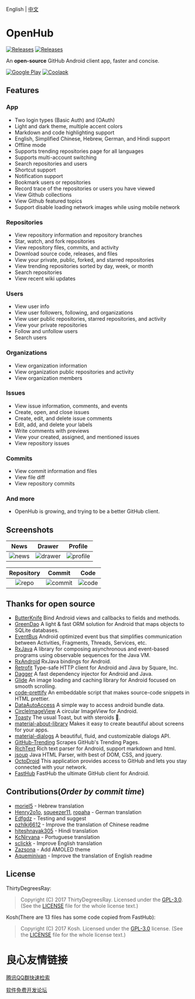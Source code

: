 English | [中文](/README-cn.md)
# OpenHub
[![Releases](https://img.shields.io/badge/android-5.0%2B-brightgreen.svg)](https://www.coolapk.com/apk/com.thirtydegreesray.openhub)
[![Releases](https://img.shields.io/github/release/ThirtyDegreesRay/OpenHub.svg)](https://github.com/ThirtyDegreesRay/OpenHub/releases/latest)

An **open-source** GitHub Android client app, faster and concise.

[![Google Play](https://raw.githubusercontent.com/ThirtyDegreesRay/OpenHub/master/art/google_play.png?raw=true)](https://play.google.com/store/apps/details?id=com.thirtydegreesray.openhub)
[![Coolapk](https://raw.githubusercontent.com/ThirtyDegreesRay/OpenHub/master/art/coolapk.png?raw=true)](https://www.coolapk.com/apk/com.thirtydegreesray.openhub)

## Features

### App
* Two login types (Basic Auth) and (OAuth)
* Light and dark theme, multiple accent colors
* Markdown and code highlighting support
* English, Simplified Chinese, Hebrew, German, and Hindi support
* Offline mode
* Supports trending repositories page for all languages
* Supports multi-account switching
* Search repositories and users
* Shortcut support
* Notification support
* Bookmark users or repositories
* Record trace of the repositories or users you have viewed
* View Github collections
* View Github featured topics
* Support disable loading network images while using mobile network

### Repositories
* View repository information and repository branches
* Star, watch, and fork repositories
* View repository files, commits, and activity
* Download source code, releases, and files
* View your private, public, forked, and starred repositories
* View trending repositories sorted by day, week, or month
* Search repositories
* View recent wiki updates

### Users
* View user info
* View user followers, following, and organizations
* View user public repositories, starred repositories, and activity
* View your private repositories
* Follow and unfollow users
* Search users

### Organizations
* View organization information
* View organization public repositories and activity
* View organization members

### Issues
* View issue information, comments, and events
* Create, open, and close issues
* Create, edit, and delete issue comments
* Edit, add, and delete your labels
* Write comments with previews
* View your created, assigned, and mentioned issues
* View repository issues

### Commits
* View commit information and files
* View file diff
* View repository commits

### And more
* OpenHub is growing, and trying to be a better GitHub client.

## Screenshots

| News | Drawer | Profile |
|:-:|:-:|:-:|
| ![news](https://raw.githubusercontent.com/ThirtyDegreesRay/OpenHub/master/art/news.png?raw=true) | ![drawer](https://raw.githubusercontent.com/ThirtyDegreesRay/OpenHub/master/art/drawer.png?raw=true) | ![profile](https://raw.githubusercontent.com/ThirtyDegreesRay/OpenHub/master/art/profile.png?raw=true) |

| Repository | Commit | Code |
|:-:|:-:|:-:|
| ![repo](https://raw.githubusercontent.com/ThirtyDegreesRay/OpenHub/master/art/repo.png?raw=true) | ![commit](https://raw.githubusercontent.com/ThirtyDegreesRay/OpenHub/master/art/commit.png?raw=true) | ![code](https://raw.githubusercontent.com/ThirtyDegreesRay/OpenHub/master/art/code.png?raw=true) |

## Thanks for open source

* [ButterKnife](https://github.com/JakeWharton/butterknife) Bind Android views and callbacks to fields and methods.
* [GreenDao](https://github.com/greenrobot/greenDAO) A light & fast ORM solution for Android that maps objects to SQLite databases.
* [EventBus](https://github.com/greenrobot/EventBus) Android optimized event bus that simplifies communication between Activities, Fragments, Threads, Services, etc.
* [RxJava](https://github.com/ReactiveX/RxJava) A library for composing asynchronous and event-based programs using observable sequences for the Java VM.
* [RxAndroid](https://github.com/ReactiveX/RxAndroid) RxJava bindings for Android.
* [Retrofit](https://github.com/square/retrofit) Type-safe HTTP client for Android and Java by Square, Inc.
* [Dagger](https://github.com/google/dagger) A fast dependency injector for Android and Java.
* [Glide](https://github.com/bumptech/glide) An image loading and caching library for Android focused on smooth scrolling.
* [code-prettify](https://github.com/google/code-prettify) An embeddable script that makes source-code snippets in HTML prettier.
* [DataAutoAccess](https://github.com/ThirtyDegreesRay/DataAutoAccess) A simple way to access android bundle data.
* [CircleImageView](https://github.com/hdodenhof/CircleImageView) A circular ImageView for Android.
* [Toasty](https://github.com/GrenderG/Toasty) The usual Toast, but with steroids 💪.
* [material-about-library](https://github.com/daniel-stoneuk/material-about-library) Makes it easy to create beautiful about screens for your apps.
* [material-dialogs](https://github.com/afollestad/material-dialogs) A beautiful, fluid, and customizable dialogs API.
* [GitHub-Trending](https://github.com/thedillonb/GitHub-Trending) Scrapes GitHub's Trending Pages.
* [RichText](https://github.com/zzhoujay/RichText) Rich text parser for Android, support markdown and html.
* [jsoup](https://github.com/jhy/jsoup) Java HTML Parser, with best of DOM, CSS, and jquery.
* [OctoDroid](https://github.com/slapperwan/gh4a) This application provides access to GitHub and lets you stay connected with your network.
* [FastHub](https://github.com/k0shk0sh/FastHub) FastHub the ultimate GitHub client for Android.

## Contributions(*Order by commit time*)
* [moriel5](https://github.com/moriel5) - Hebrew translation
* [Henry2o1o](https://github.com/Henry2o1o), [squeezer11](https://github.com/squeezer11), [ropaha](https://github.com/ropaha) - German translation
* [Edfgdz](https://github.com/Edfgdz) - Testing and suggest
* [pzhlkj6612](https://github.com/pzhlkj6612) - Improve the translation of Chinese readme
* [hiteshnayak305](https://github.com/hiteshnayak305) - Hindi translation
* [KcNirvana](https://github.com/KcNirvana) - Portuguese translation
* [sclickk](https://github.com/sclickk) - Improve English translation
* [Zazsona](https://github.com/Zazsona) - Add AMOLED theme
* [Aqueminivan](https://github.com/Aqueminivan) - Improve the translation of English readme

## License
ThirtyDegreesRay:
> Copyright (C) 2017 ThirtyDegreesRay.
> Licensed under the [GPL-3.0](https://www.gnu.org/licenses/gpl.html).
> (See the [LICENSE](https://github.com/ThirtyDegreesRay/OpenHub/blob/master/LICENSE) file for the whole license text.)

Kosh(There are 13 files has some code copied from FastHub):
> Copyright (C) 2017 Kosh.
> Licensed under the [GPL-3.0](https://www.gnu.org/licenses/gpl.html) license.
> (See the [LICENSE](https://github.com/k0shk0sh/FastHub/blob/master/LICENSE) file for the whole license text.)


 # 良心友情链接

[腾讯QQ群快速检索](http://u.720life.cn/s/8cf73f7c)

[软件免费开发论坛](http://u.720life.cn/s/bbb01dc0)